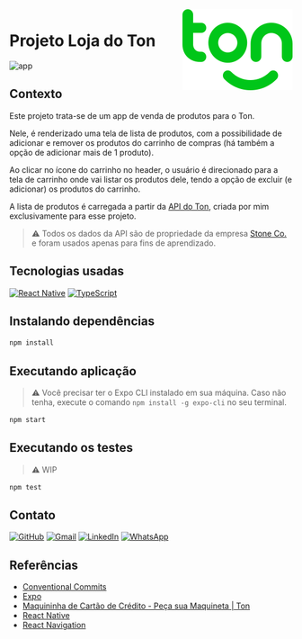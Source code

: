 <a href="https://www.ton.com.br/" target="_blank">
  <img src="./ton.svg" alt="Ton logo" align="right">
</a>

# Projeto Loja do Ton

![app](https://user-images.githubusercontent.com/85767695/158719027-755819d2-1b87-4855-9518-93f3f4d48e60.gif)

## Contexto

Este projeto trata-se de um app de venda de produtos para o Ton.

Nele, é renderizado uma tela de lista de produtos, com a possibilidade de adicionar e remover os produtos do carrinho de compras (há também a opção de adicionar mais de 1 produto).

Ao clicar no ícone do carrinho no header, o usuário é direcionado para a tela de carrinho onde vai listar os produtos dele, tendo a opção de excluir (e adicionar) os produtos do carrinho.

A lista de produtos é carregada a partir da [API do Ton](https://github.com/gugadolzan/ton-api), criada por mim exclusivamente para esse projeto.

> :warning: Todos os dados da API são de propriedade da empresa [Stone Co.](https://www.stone.co/) e foram usados apenas para fins de aprendizado.

## Tecnologias usadas

[![React Native](https://img.shields.io/badge/React_Native-00C619?style=for-the-badge&logo=react&logoColor=white)](https://reactnative.dev/)
[![TypeScript](https://img.shields.io/badge/TypeScript-00C619?style=for-the-badge&logo=typescript&logoColor=white)](https://www.typescriptlang.org/)

## Instalando dependências

```bash
npm install
```

## Executando aplicação

> :warning: Você precisar ter o Expo CLI instalado em sua máquina.
> Caso não tenha, execute o comando `npm install -g expo-cli` no seu terminal.

```bash
npm start
```

## Executando os testes

> :warning: WIP

```bash
npm test
```

## Contato

[![GitHub](https://img.shields.io/badge/GitHub-00C619?style=for-the-badge&logo=github&logoColor=white)](https://github.com/gugadolzan)
[![Gmail](https://img.shields.io/badge/Gmail-00C619?style=for-the-badge&logo=gmail&logoColor=white)](mailto:gudolzan@gmail.com)
[![LinkedIn](https://img.shields.io/badge/LinkedIn-00C619?style=for-the-badge&logo=linkedin&logoColor=white)](https://www.linkedin.com/in/gustavo-dolzan/)
[![WhatsApp](https://img.shields.io/badge/WhatsApp-00C619?style=for-the-badge&logo=whatsapp&logoColor=white)](https://api.whatsapp.com/send?phone=5547989167878)

## Referências

- [Conventional Commits](https://www.conventionalcommits.org/en/v1.0.0/)
- [Expo](https://docs.expo.dev/)
- [Maquininha de Cartão de Crédito - Peça sua Maquineta | Ton](https://www.ton.com.br/)
- [React Native](https://reactnative.dev/docs/getting-started)
- [React Navigation](https://reactnavigation.org/docs/getting-started/)
